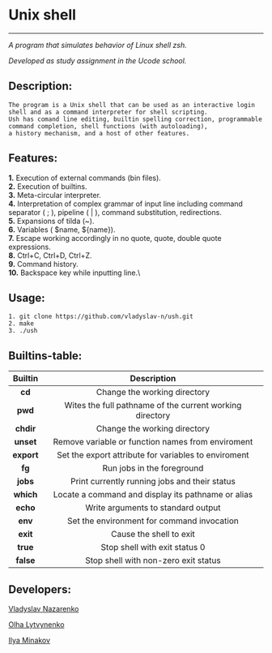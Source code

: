 # Unix shell 
--------
_A program that simulates behavior of Linux shell zsh._

_Developed as study assignment in the Ucode school._

## Description:
```
The program is a Unix shell that can be used as an interactive login shell and as a command interpreter for shell scripting.
Ush has comand line editing, builtin spelling correction, programmable command completion, shell functions (with autoloading), 
a history mechanism, and a host of other features.
```

## Features:

**1.** Execution of external commands (bin files).\
**2.** Execution of builtins.\
**3.** Meta-circular interpreter.\
**4.** Interpretation of complex grammar of input line including command\
separator ( ; ), pipeline ( | ), command substitution, redirections.\
**5.** Expansions of tilda (~).\
**6.** Variables ( $name, ${name}).\
**7.** Escape working accordingly in no quote, quote, double quote expressions.\
**8.** Ctrl+C, Ctrl+D, Ctrl+Z.\
**9.** Command history.\
**10.** Backspace key while inputting line.\


## Usage:
```
1. git clone https://github.com/vladyslav-n/ush.git
2. make
3. ./ush
```

## Builtins-table:
| Builtin  | Description |
|:-:|:-:|
|**cd**| Change the working directory |
|**pwd**| Wites the full pathname of the current working directory |
|**chdir**| Change the working directory|
|**unset**| Remove variable or function names from enviroment |
|**export**| Set the export attribute for variables to enviroment|
|**fg**| Run jobs in the foreground |
|**jobs**| Print currently running jobs and their status |
|**which**| Locate a command and display its pathname or alias |
|**echo**| Write arguments to standard output |
|**env**| Set the environment for command invocation |
|**exit**| Cause the shell to exit |
|**true**| Stop shell with exit status 0 |
|**false**| Stop shell with non-zero exit status |
         

## Developers:

[Vladyslav Nazarenko](https://github.com/vladyslav-n)

[Olha Lytvynenko](https://github.com/hlgltvnnk)

[Ilya Minakov](https://github.com/i-minakov)
